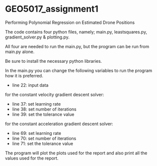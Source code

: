 # GEO5017_assignment1
Performing Polynomial Regression on Estimated Drone Positions

The code contains four python files, namely; main.py, leastsquares.py, gradient_solver.py & plotting.py.

All four are needed to run the main.py, but the program can be run from main.py alone.

Be sure to install the necessary python libraries.

In the main.py you can change the following variables to run the program how it is preferred.
- line 22: input data

for the constant velocity gradient descent solver:
- line 37: set learning rate
- line 38: set number of iterations
- line 39: set the tolerance value

for the constant acceleration gradient descent solver:
- line 69: set learning rate
- line 70: set number of iterations
- line 71: set the tolerance value

The program will plot the plots used for the report and also print all the values used for the report. 